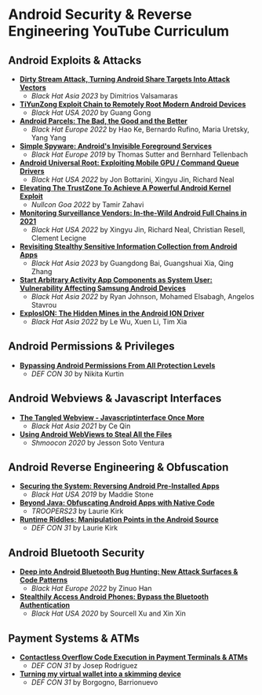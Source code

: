 # Android Security & Reverse Engineering YouTube Curriculum

## Android Exploits & Attacks

- [**Dirty Stream Attack, Turning Android Share Targets Into Attack Vectors**](https://www.youtube.com/watch?v=oZTGR9vJVMQ) 
  - *Black Hat Asia 2023* by Dimitrios Valsamaras
- [**TiYunZong Exploit Chain to Remotely Root Modern Android Devices**](https://www.youtube.com/watch?v=K91SrkKt4IQ) 
  - *Black Hat USA 2020* by Guang Gong
- [**Android Parcels: The Bad, the Good and the Better**](https://www.youtube.com/watch?v=qIzMKfOmIAA) 
  - *Black Hat Europe 2022* by Hao Ke, Bernardo Rufino, Maria Uretsky, Yang Yang
- [**Simple Spyware: Android's Invisible Foreground Services**](https://youtu.be/EuInUW77CPo?feature=shared) 
  - *Black Hat Europe 2019* by Thomas Sutter and Bernhard Tellenbach
- [**Android Universal Root: Exploiting Mobile GPU / Command Queue Drivers**](https://www.youtube.com/watch?v=kEl5qbLZVeY) 
  - *Black Hat USA 2022* by Jon Bottarini, Xingyu Jin, Richard Neal
- [**Elevating The TrustZone To Achieve A Powerful Android Kernel Exploit**](https://www.youtube.com/watch?v=WXqff23dT5I) 
  - *Nullcon Goa 2022* by Tamir Zahavi
- [**Monitoring Surveillance Vendors: In-the-Wild Android Full Chains in 2021**](https://youtu.be/0Vv5kLj0tz4?feature=shared) 
  - *Black Hat USA 2022* by Xingyu Jin, Richard Neal, Christian Resell, Clement Lecigne
- [**Revisiting Stealthy Sensitive Information Collection from Android Apps**](https://youtu.be/tooIp6Wenww?feature=shared) 
  - *Black Hat Asia 2023* by Guangdong Bai, Guangshuai Xia, Qing Zhang
- [**Start Arbitrary Activity App Components as System User: Vulnerability Affecting Samsung Android Devices**](https://youtu.be/SRCiMKlCavs?feature=shared) 
  - *Black Hat Asia 2022* by Ryan Johnson, Mohamed Elsabagh, Angelos Stavrou
- [**ExplosION: The Hidden Mines in the Android ION Driver**](https://youtu.be/Qh6THzT0fxk?feature=shared) 
  - *Black Hat Asia 2022* by Le Wu, Xuen Li, Tim Xia

## Android Permissions & Privileges

- [**Bypassing Android Permissions From All Protection Levels**](https://www.youtube.com/watch?v=pP5tKT9-I0Y) 
  - *DEF CON 30* by Nikita Kurtin

## Android Webviews & Javascript Interfaces

- [**The Tangled Webview - Javascriptinterface Once More**](https://www.youtube.com/watch?v=56sOniHFwVU) 
  - *Black Hat Asia 2021* by Ce Qin
- [**Using Android WebViews to Steal All the Files**](https://www.youtube.com/watch?v=NCEQ0QIyicE) 
  - *Shmoocon 2020* by Jesson Soto Ventura

## Android Reverse Engineering & Obfuscation

- [**Securing the System: Reversing Android Pre-Installed Apps**](https://www.youtube.com/watch?v=U6qTcpCfuFc) 
  - *Black Hat USA 2019* by Maddie Stone
- [**Beyond Java: Obfuscating Android Apps with Native Code**](https://www.youtube.com/watch?v=wayMcQQZV1U) 
  - *TROOPERS23* by Laurie Kirk
- [**Runtime Riddles: Manipulation Points in the Android Source**](https://www.youtube.com/watch?v=Bq7Z3X4xwCE) 
  - *DEF CON 31* by Laurie Kirk

## Android Bluetooth Security

- [**Deep into Android Bluetooth Bug Hunting: New Attack Surfaces & Code Patterns**](https://www.youtube.com/watch?v=TDSgRWOeS-4) 
  - *Black Hat Europe 2022* by Zinuo Han
- [**Stealthily Access Android Phones: Bypass the Bluetooth Authentication**](https://www.youtube.com/watch?v=6J3weqoiads) 
  - *Black Hat USA 2020* by Sourcell Xu and Xin Xin

## Payment Systems & ATMs

- [**Contactless Overflow Code Execution in Payment Terminals & ATMs**](https://www.youtube.com/watch?v=eV76vObO2IM) 
  - *DEF CON 31* by Josep Rodriguez
- [**Turning my virtual wallet into a skimming device**](https://www.youtube.com/watch?v=NGhamH4_CZY) 
  - *DEF CON 31* by Borgogno, Barrionuevo

